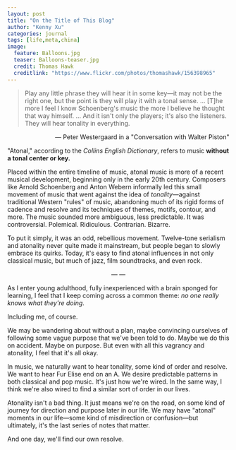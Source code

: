 ```yaml
---
layout: post
title: "On the Title of This Blog"
author: "Kenny Xu"
categories: journal
tags: [life,meta,china]
image:
  feature: Balloons.jpg
  teaser: Balloons-teaser.jpg
  credit: Thomas Hawk
  creditlink: "https://www.flickr.com/photos/thomashawk/156398965"
---
```

>Play any little phrase they will hear it in some key—it may not be the right one, but the point is they will play it with a tonal sense. ... [T]he more I feel I know Schoenberg's music the more I believe he thought that way himself. ... And it isn't only the players; it's also the listeners. They will hear tonality in everything.

<p align="right">— Peter Westergaard in a "Conversation with Walter Piston"
</p>

"Atonal," according to the _Collins English Dictionary_, refers to music __without a tonal center or key.__

Placed within the entire timeline of music, atonal music is more of a recent musical development, beginning only in the early 20th century. Composers like Arnold Schoenberg and Anton Webern informally led this small movement of music that went against the idea of _tonality_—against traditional Western "rules" of music, abandoning much of its rigid forms of cadence and resolve and its techniques of themes, motifs, contour, and more. The music sounded more ambiguous, less predictable. It was controversial. Polemical. Ridiculous. Contrarian. Bizarre.

To put it simply, it was an odd, rebellious movement. Twelve-tone serialism and atonality never quite made it mainstream, but people began to slowly embrace its quirks. Today, it's easy to find atonal influences in not only classical music, but much of jazz, film soundtracks, and even rock.

<p align="center">— —</p>

As I enter young adulthood, fully inexperienced with a brain sponged for learning, I feel that I keep coming across a common theme: _no one really knows what they're doing_.

Including me, of course.

We may be wandering about without a plan, maybe convincing ourselves of following some vague purpose that we've been told to do. Maybe we do this on accident. Maybe on purpose. But even with all this vagrancy and atonality, I feel that it's all okay.

In music, we naturally want to hear tonality, some kind of order and resolve. We want to hear Fur Elise end on an A. We desire predictable patterns in both classical and pop music. It's just how we're wired. In the same way, I think we're also wired to find a similar sort of order in our lives.

Atonality isn't a bad thing. It just means we're on the road, on some kind of journey for direction and purpose later in our life. We may have "atonal" moments in our life—some kind of misdirection or confusion—but ultimately, it's the last series of notes that matter.

And one day, we'll find our own resolve.
